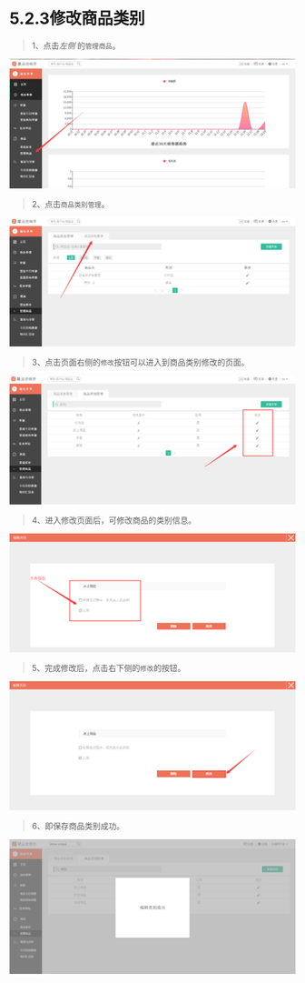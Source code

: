# 5.2.3修改商品类别
>1、点击*左侧* 的`管理商品`。

![](./images/addgoods.png)

>2、点击`商品类别管理`。

![](./images/addtype.png)

> 3、点击页面右侧的`修改`按钮可以进入到商品类别修改的页面。

![lbglx1](./images/deletetype.png)
> 4、进入修改页面后，可修改商品的类别信息。

![lbglx2](./images/lbglx2.png)

> 5、完成修改后，点击右下侧的`修改`的按钮。

![lbglx3](./images/lbglx3.png)

>6、即保存商品类别成功。

![lbglx4](./images/lbglx4.png)
